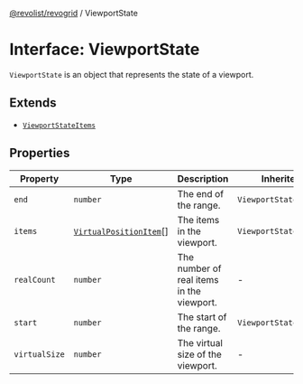 [@revolist/revogrid](README.md) / ViewportState

# Interface: ViewportState

`ViewportState` is an object that represents the state of a viewport.

## Extends

- [`ViewportStateItems`](TypeAlias.ViewportStateItems.md)

## Properties

| Property | Type | Description | Inherited from | Defined in |
| ------ | ------ | ------ | ------ | ------ |
| `end` | `number` | The end of the range. | `ViewportStateItems.end` | [src/types/interfaces.ts:500](https://github.com/revolist/revogrid/blob/424884a9332ccde4a5d40c39536fe61d1ccacbfc/src/types/interfaces.ts#L500) |
| `items` | [`VirtualPositionItem`](Interface.VirtualPositionItem.md)[] | The items in the viewport. | `ViewportStateItems.items` | [src/types/interfaces.ts:511](https://github.com/revolist/revogrid/blob/424884a9332ccde4a5d40c39536fe61d1ccacbfc/src/types/interfaces.ts#L511) |
| `realCount` | `number` | The number of real items in the viewport. | - | [src/types/interfaces.ts:521](https://github.com/revolist/revogrid/blob/424884a9332ccde4a5d40c39536fe61d1ccacbfc/src/types/interfaces.ts#L521) |
| `start` | `number` | The start of the range. | `ViewportStateItems.start` | [src/types/interfaces.ts:496](https://github.com/revolist/revogrid/blob/424884a9332ccde4a5d40c39536fe61d1ccacbfc/src/types/interfaces.ts#L496) |
| `virtualSize` | `number` | The virtual size of the viewport. | - | [src/types/interfaces.ts:525](https://github.com/revolist/revogrid/blob/424884a9332ccde4a5d40c39536fe61d1ccacbfc/src/types/interfaces.ts#L525) |
